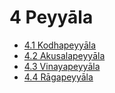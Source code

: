 

# 4 Peyyāla

* [4.1 Kodhapeyyāla](4/4.1.md)
* [4.2 Akusalapeyyāla](4/4.2.md)
* [4.3 Vinayapeyyāla](4/4.3.md)
* [4.4 Rāgapeyyāla](4/4.4.md)



